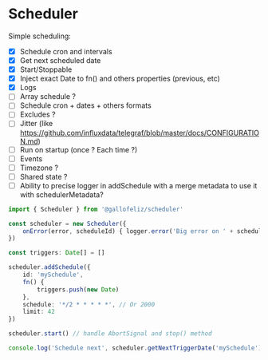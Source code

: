 # Scheduler

Simple scheduling:
- [X] Schedule cron and intervals
- [X] Get next scheduled date
- [X] Start/Stoppable
- [X] Inject exact Date to fn() and others properties (previous, etc)
- [X] Logs
- [ ] Array schedule ?
- [ ] Schedule cron + dates + others formats
- [ ] Excludes ?
- [ ] Jitter (like https://github.com/influxdata/telegraf/blob/master/docs/CONFIGURATION.md)
- [ ] Run on startup (once ? Each time ?)
- [ ] Events
- [ ] Timezone ?
- [ ] Shared state ?
- [ ] Ability to precise logger in addSchedule with a merge metadata to use it with schedulerMetadata?

```typescript
import { Scheduler } from '@gallofeliz/scheduler'

const scheduler = new Scheduler({
    onError(error, scheduleId) { logger.error('Big error on ' + scheduleId, {error}) }
})

const triggers: Date[] = []

scheduler.addSchedule({
    id: 'mySchedule',
    fn() {
        triggers.push(new Date)
    },
    schedule: '*/2 * * * * *', // Or 2000
    limit: 42
})

scheduler.start() // handle AbortSignal and stop() method

console.log('Schedule next', scheduler.getNextTriggerDate('mySchedule'))
```

